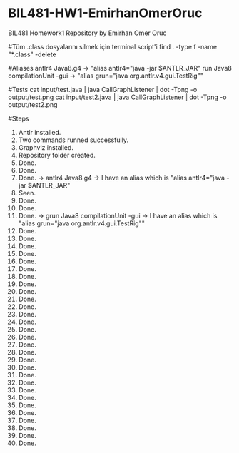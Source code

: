 # BIL481-HW1-EmirhanOmerOruc
BIL481 Homework1 Repository by Emirhan Omer Oruc

#Tüm .class dosyalarını silmek için terminal script'i
find . -type f -name "*.class" -delete

#Aliases
antlr4 Java8.g4 -> "alias antlr4="java -jar $ANTLR_JAR"
run Java8 compilationUnit -gui -> "alias grun="java org.antlr.v4.gui.TestRig""

#Tests
cat input/test.java | java CallGraphListener | dot -Tpng -o output/test.png
cat input/test2.java | java CallGraphListener | dot -Tpng -o output/test2.png

#Steps
1. Antlr installed.
2. Two commands runned successfully.
3. Graphviz installed.
4. Repository folder created.
5. Done.
6. Done.
7. Done. -> antlr4 Java8.g4 -> I have an alias which is "alias antlr4="java -jar $ANTLR_JAR"
8. Seen.
9. Done.
10. Done.
11. Done. -> grun Java8 compilationUnit -gui -> I have an alias which is "alias grun="java org.antlr.v4.gui.TestRig""
12. Done.
13. Done.
14. Done.
15. Done.
16. Done.
17. Done.
18. Done.
19. Done.
20. Done.
21. Done.
22. Done.
23. Done.
24. Done.
25. Done.
26. Done.
27. Done.
28. Done.
29. Done.
30. Done.
31. Done.
32. Done.
33. Done.
34. Done.
35. Done.
36. Done.
37. Done.
38. Done.
39. Done.
40. Done.